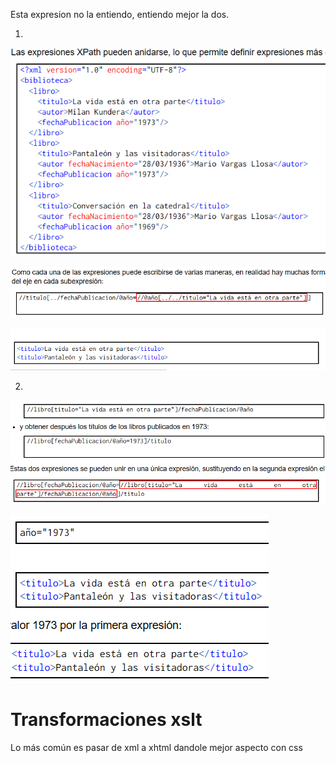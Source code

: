 Esta expresion no la entiendo, entiendo mejor la dos.


1. 
![Alt text](/Evaluacion_02/img/image-4.png)

![Alt text](/Evaluacion_02/img/image-3.png)

![Alt text](/Evaluacion_02/img/image-2.png)


2. 
![Alt text](/Evaluacion_02/img/image-5.png)

![Alt text](/Evaluacion_02/img/image-6.png)




# Transformaciones xslt

Lo más común es pasar de xml a xhtml dandole mejor aspecto con css




